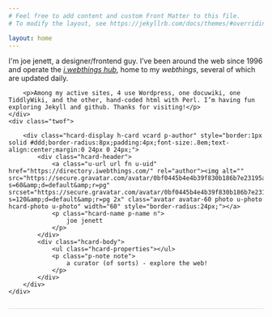 ```yaml
---
# Feel free to add content and custom Front Matter to this file.
# To modify the layout, see https://jekyllrb.com/docs/themes/#overriding-theme-defaults

layout: home
---
```

<div style="border-bottom:1px solid #ddd;padding-bottom:12px;margin-bottom:12px;">
<div class="containerf">
	<div class="onef">
		<p>I'm joe jenett, a designer/frontend guy. I’ve been around the web since 1996 and operate the <a href="https://hub.iwebthings.com/" title=""><em>i.webthings hub</em></a>, home to my <em>webthings</em>, several of which are updated daily.</p>

		<p>Among my active sites, 4 use Wordpress, one docuwiki, one TiddlyWiki, and the other, hand-coded html with Perl. I’m having fun exploring Jekyll and github. Thanks for visiting!</p>
	</div>
	<div class="twof">

		<div class="hcard-display h-card vcard p-author" style="border:1px solid #ddd;border-radius:8px;padding:4px;font-size:.8em;text-align:center;margin:0 24px 0 24px;">
			<div class="hcard-header">
				<a class="u-url url fn u-uid" href="https://directory.iwebthings.com/" rel="author"><img alt="" src="https://secure.gravatar.com/avatar/0bf0445b4e4b39f830b186b7e23195a1?s=60&amp;d=default&amp;r=pg" srcset="https://secure.gravatar.com/avatar/0bf0445b4e4b39f830b186b7e23195a1?s=120&amp;d=default&amp;r=pg 2x" class="avatar avatar-60 photo u-photo hcard-photo u-photo" width="60" style="border-radius:24px;"></a>
				<p class="hcard-name p-name n">
					joe jenett
				</p>
			</div>
			<div class="hcard-body">
				<ul class="hcard-properties"></ul>
				<p class="p-note note">
					a curator (of sorts) - explore the web!
				</p>
			</div>
		</div>
	</div>
</div>
</div>
